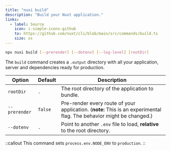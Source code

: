 ```yaml
---
title: "nuxi build"
description: "Build your Nuxt application."
links:
  - label: Source
    icon: i-simple-icons-github
    to: https://github.com/nuxt/cli/blob/main/src/commands/build.ts
    size: xs
---
```


```bash [Terminal]
npx nuxi build [--prerender] [--dotenv] [--log-level] [rootDir]
```

The `build` command creates a `.output` directory with all your application, server and dependencies ready for production.

Option        | Default          | Description
-------------------------|-----------------|------------------
`rootDir` | `.` | The root directory of the application to bundle.
`--prerender` | `false` | Pre-render every route of your application. (**note:** This is an experimental flag. The behavior might be changed.)
`--dotenv` | `.` | Point to another `.env` file to load, **relative** to the root directory.

::callout
This command sets `process.env.NODE_ENV` to `production`.
::
